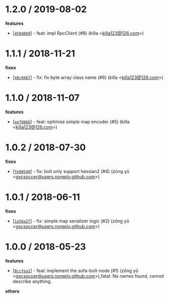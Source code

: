 
1.2.0 / 2019-08-02
==================

**features**
  * [[`450d0b9`](http://github.com/alipay/sofa-bolt-node/commit/450d0b987685f7ac10c2efae35f7063a0cf7652f)] - feat: impl RpcClient (#8) (killa <<killa123@126.com>>)

1.1.1 / 2018-11-21
==================

**fixes**
  * [[`40c9467`](http://github.com/alipay/sofa-bolt-node/commit/40c9467d8f6cc0e0485225832874ca50e9d39f03)] - fix: fix byte array class name (#6) (killa <<killa123@126.com>>)

1.1.0 / 2018-11-07
==================

**features**
  * [[`ee70866`](http://github.com/alipay/sofa-bolt-node/commit/ee7086647759d2ab6532f8f54ae331cb2ee6c2f2)] - feat: optimise simple map encoder (#5) (killa <<killa123@126.com>>)

1.0.2 / 2018-07-30
==================

**fixes**
  * [[`fe00549`](http://github.com/alipay/sofa-bolt-node/commit/fe005493d9cbe733e226d5bebbf9144147d2b7ea)] - fix: bolt only support hessian2 (#4) (zōng yǔ <<gxcsoccer@users.noreply.github.com>>)

1.0.1 / 2018-06-11
==================

**fixes**
  * [[`1a56a2f`](http://github.com/alipay/sofa-bolt-node/commit/1a56a2fcab52d713b9af6620359732fb2f72995c)] - fix: simple map serializer logic (#2) (zōng yǔ <<gxcsoccer@users.noreply.github.com>>)

1.0.0 / 2018-05-23
==================

**features**
  * [[`8ccfea1`](http://github.com/alipay/sofa-bolt-node/commit/8ccfea1311d63225b1f542b87e5ac54223209e2b)] - feat: implement the sofa-bolt-node (#1) (zōng yǔ <<gxcsoccer@users.noreply.github.com>>),fatal: No names found, cannot describe anything.

**others**

